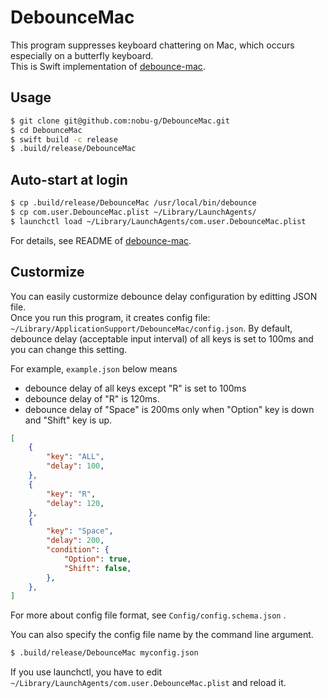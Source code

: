 # DebounceMac

This program suppresses keyboard chattering on Mac, which occurs especially on a butterfly keyboard.  
This is Swift implementation of [debounce-mac](https://github.com/toothbrush/debounce-mac).

## Usage

```zsh
$ git clone git@github.com:nobu-g/DebounceMac.git
$ cd DebounceMac
$ swift build -c release
$ .build/release/DebounceMac
```

## Auto-start at login

```zsh
$ cp .build/release/DebounceMac /usr/local/bin/debounce
$ cp com.user.DebounceMac.plist ~/Library/LaunchAgents/
$ launchctl load ~/Library/LaunchAgents/com.user.DebounceMac.plist
```

For details, see README of [debounce-mac](https://github.com/toothbrush/debounce-mac).

## Custormize

You can easily custormize debounce delay configuration by editting JSON file.  
Once you run this program, it creates config file: `~/Library/ApplicationSupport/DebounceMac/config.json`.
By default, debounce delay (acceptable input interval) of all keys is set to 100ms and you can change this setting.


For example, `example.json` below means

- debounce delay of all keys except "R" is set to 100ms
- debounce delay of "R" is 120ms.
- debounce delay of "Space" is 200ms only when "Option" key is down and "Shift" key is up.

``` json
[
    {
        "key": "ALL",
        "delay": 100,
    },
    {
        "key": "R",
        "delay": 120,
    },
    {
        "key": "Space",
        "delay": 200,
        "condition": {
            "Option": true,
            "Shift": false,
        },
    },
]
```

For more about config file format, see `Config/config.schema.json` .

You can also specify the config file name by the command line argument.

```zsh
$ .build/release/DebounceMac myconfig.json
```

If you use launchctl, you have to edit `~/Library/LaunchAgents/com.user.DebounceMac.plist` and reload it.
